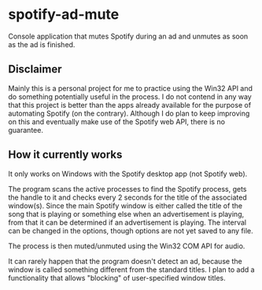 # spotify-ad-mute
Console application that mutes Spotify during an ad and unmutes as soon as the ad is finished.

Disclaimer
--
Mainly this is a personal project for me to practice using the Win32 API and do something potentially useful in the process.
I do not contend in any way that this project is better than the apps already available for the purpose of automating Spotify (on the contrary).
Although I do plan to keep improving on this and eventually make use of the Spotify web API, there is no guarantee.

How it currently works
--
It only works on Windows with the Spotify desktop app (not Spotify web).

The program scans the active processes to find the Spotify process, gets the handle to it and checks every 2 seconds for the title of the associated window(s). Since the main Spotify window is either called the title of the song that is playing or something else when an advertisement is playing, from that it can be determined if an advertisement is playing. The interval can be changed in the options, though options are not yet saved to any file.

The process is then muted/unmuted using the Win32 COM API for audio.

It can rarely happen that the program doesn't detect an ad, because the window is called something different from the standard titles. I plan to add a functionality that allows "blocking" of user-specified window titles.

